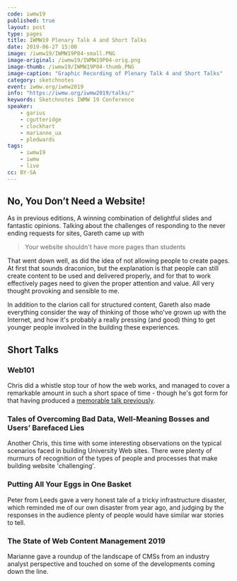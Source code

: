 ```yaml
---
code: iwmw19
published: true
layout: post
type: pages
title: IWMW19 Plenary Talk 4 and Short Talks
date: 2019-06-27 15:00
image: /iwmw19/IWMW19P04-small.PNG
image-original: /iwmw19/IWMW19P04-orig.png
image-thumb: /iwmw19/IWMW19P04-thumb.PNG
image-caption: "Graphic Recording of Plenary Talk 4 and Short Talks"
category: sketchnotes
event: iwmw.org/iwmw2019
info: "https://iwmw.org/iwmw2019/talks/"
keywords: Sketchnotes IWMW 19 Conference
speaker:
    - garius
    - cgutteridge
    - clockhart
    - marianne_ua
    - pledwards
tags:
    - iwmw19
    - iwmw
    - live
cc: BY-SA
---
```


## No, You Don’t Need a Website!

As in previous editions, A winning combination of delightful slides and fantastic opinions. Talking about the challenges of responding to the never ending requests for sites, Gareth came up with 

> Your website shouldn't have more pages than students

That went down well, as did the idea of not allowing people to create pages. At first that sounds draconion, but the explanation is that people can still create content to be used and delivered properly, and for that to work effectively pages need to given the proper attention and value. All very thought provoking and sensible to me.

In addition to the clarion call for structured content, Gareth also made everything consider the way of thinking of those who've grown up with the Internet, and how it's probably a really pressing (and good) thing to get younger people involved in the building these experiences.

## Short Talks

### Web101

Chris did a whistle stop tour of how the web works, and managed to cover a remarkable amount in such a short space of time - though he's got form for that having produced a [memorable talk previously][academic].

### Tales of Overcoming Bad Data, Well-Meaning Bosses and Users’ Barefaced Lies

Another Chris, this time with some interesting observations on the typical scenarios faced in building University Web sites. There were plenty of murmurs of recognition of the types of people and processes that make building website 'challenging'.

### Putting All Your Eggs in One Basket

Peter from Leeds gave a very honest tale of a tricky infrastructure disaster, which reminded me of our own disaster from year ago, and judging by the responses in the audience plenty of people would have similar war stories to tell.

### The State of Web Content Management 2019

Marianne gave a roundup of the landscape of CMSs from an industry analyst perspective and touched on some of the developments coming down the line.

[academic]: https://iwmw.org/iwmw2017/talks/the-life-academic/